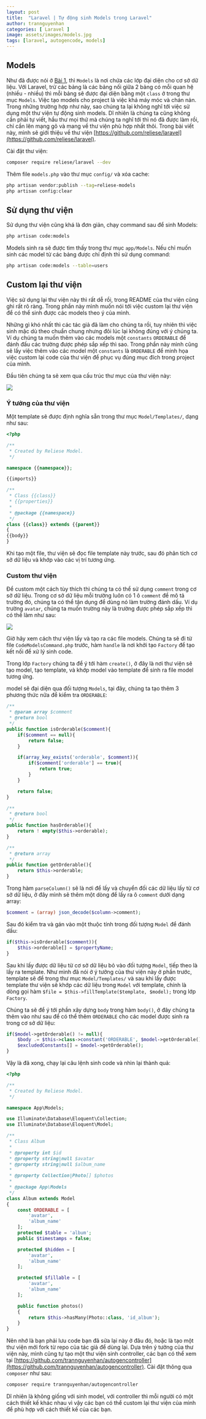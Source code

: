 ```yaml
---
layout: post
title:  "Laravel | Tự động sinh Models trong Laravel"
author: trannguyenhan
categories: [ Laravel ]
image: assets/images/models.jpg
tags: [laravel, autogencode, models]
---
```


## Models

Như đã được nói ở [Bài 1](https://hacerweb.github.io/structure-folder-laravel/), thì `Models` là nơi chứa các lớp đại diện cho cơ sở dữ liệu. Với Laravel, trừ các bảng là các bảng nối giữa 2 bảng có mỗi quan hệ (nhiều - nhiều) thì mỗi bảng sẽ được đại diện bằng một `class` ở trong thư mục `Models`. Việc tạo models cho project là việc khá máy móc và chán nản. Trong những trường hợp như này, sao chúng ta lại không nghĩ tới việc sử dụng một thư viện tự động sinh models. Dĩ nhiên là chúng ta cũng không cần phải tự viết, hầu thư mọi thứ mà chúng ta nghĩ tới thì nó đã được làm rồi, chỉ cần lên mạng gõ và mang về thư viện phù hợp nhất thôi. Trong bài viết này, mình sẽ giới thiệu về thư viện [https://github.com/reliese/laravel](https://github.com/reliese/laravel).

Cài đặt thư viện:

```bash
composer require reliese/laravel --dev
```

Thêm file `models.php` vào thư mục `config/` và xóa cache: 

```bash
php artisan vendor:publish --tag=reliese-models
php artisan config:clear
```

## Sử dụng thư viện

Sử dụng thư viện cũng khá là đơn giản, chạy command sau để sinh Models:

```bash
php artisan code:models
```

Models sinh ra sẽ được tìm thấy trong thư mục `app/Models`. Nếu chỉ muốn sinh các model từ các bảng được chỉ định thì sử dụng command:

```bash
php artisan code:models --table=users
```

## Custom lại thư viện

Việc sử dụng lại thư viện này thì rất dễ rồi, trong README của thư viện cũng ghi rất rõ ràng. Trong phần này mình muốn nói tới việc custom lại thư viện để có thể sinh được các models theo ý của mình.

Những gì khó nhất thì các tác giả đã làm cho chúng ta rồi, tuy nhiên thì việc sinh mặc dù theo chuẩn chung nhưng đôi lúc lại không đúng với ý chúng ta. Ví dụ chúng ta muốn thêm vào các models một `constants` `ORDERABLE` để đánh đấu các trường được phép sắp xếp thì sao. Trong phần này mình cũng sẽ lấy việc thêm vào các model một `constants` là `ORDERABLE` để minh họa việc custom lại code của thư viện để phục vụ đúng mục đích trong project của mình.

Đầu tiên chúng ta sẽ xem qua cấu trúc thư mục của thư viện này:

![](assets/images/models.jpg)

### Ý tưởng của thư viện

Một template sẽ được định nghĩa sẵn trong thư mục `Model/Templates/`, dạng như sau:

```php
<?php

/**
 * Created by Reliese Model.
 */

namespace {{namespace}};

{{imports}}

/**
 * Class {{class}}
 * {{properties}}
 *
 * @package {{namespace}}
 */
class {{class}} extends {{parent}}
{
{{body}}
}

```

Khi tạo một file, thư viện sẽ đọc file template này trước, sau đó phân tích cơ sở dữ liệu và khớp vào các vị trí tương ứng.

### Custom thư viện

Để custom một cách tùy thích thì chúng ta có thể sử dụng `comment` trong cơ sở dữ liệu. Trong cơ sở dữ liệu mỗi trường luôn có 1 ô `comment` để mô tả trường đó, chúng ta có thể tận dụng để dùng nó làm trường đánh dấu. Ví dụ trường `avatar`, chúng ta muốn trường này là trường được phép sắp xếp thì có thể làm như sau:

![](assets/images/comment_orderable.png)

Giờ hãy xem cách thư viện lấy và tạo ra các file models. Chúng ta sẽ đi từ file `CodeModelsCommand.php` trước, hàm `handle` là nơi khởi tạo `Factory` để tạo kết nối để xử lý sinh code.

Trong lớp `Factory` chúng ta để ý tới hàm `create()`, ở đây là nơi thư viện sẽ tạo model, tạo template, và khớp model vào template để sinh ra file model tương ứng.

model sẽ đại diện qua đối tượng `Models`, tại đây, chúng ta tạo thêm 3 phương thức nữa để kiểm tra `ORDERABLE`:

```php
/**
 * @param array $comment
 * @return bool
 */
public function isOrderable($comment){
    if($comment == null){
        return false;
    }

    if(array_key_exists('orderable', $comment)){
        if($comment['orderable'] == true){
            return true;
        }
    }

    return false;
}

/**
 * @return bool
 */
public function hasOrderable(){
    return ! empty($this->orderable);
}

/**
 * @return array
 */
public function getOrderable(){
    return $this->orderable;
}
```

Trong hàm `parseColumn()` sẽ là nơi để lấy và chuyển đối các dữ liệu lấy từ cơ sở dữ liệu, ở đây mình sẽ thêm một dòng để lấy ra ô `comment` dưới dạng array:

```php
$comment = (array) json_decode($column->comment);
```

Sau đó kiểm tra và gán vào một thuộc tính trong đối tượng `Model` để đánh dấu:

```php
if($this->isOrderable($comment)){
    $this->orderable[] = $propertyName;
}
```

Sau khi lấy được dữ liệu từ cơ sở dữ liệu bỏ vào đối tượng `Model`, tiếp theo là lấy ra template. Như mình đã nói ở ý tưởng của thư viện này ở phần trước, template sẽ để trong thư mục `Model/Templates/` và sau khi lấy được template thư viện sẽ khớp các dữ liệu trong `Model` với template, chính là dòng gọi hàm `$file = $this->fillTemplate($template, $model);` trong lớp `Factory`.

Chúng ta sẽ để ý tới phần xây dựng `body` trong hàm `body()`, ở đây chúng ta thêm vào như sau để có thể thêm `ORDERABLE` cho các model được sinh ra trong cơ sở dữ liệu: 

```php
if($model->getOrderable() != null){
    $body .= $this->class->constant('ORDERABLE', $model->getOrderable());
    $excludedConstants[] = $model->getOrderable();
}
```

Vậy là đã xong, chạy lại câu lệnh sinh code và nhìn lại thành quả:

```php
<?php

/**
 * Created by Reliese Model.
 */

namespace App\Models;

use Illuminate\Database\Eloquent\Collection;
use Illuminate\Database\Eloquent\Model;

/**
 * Class Album
 * 
 * @property int $id
 * @property string|null $avatar
 * @property string|null $album_name
 * 
 * @property Collection|Photo[] $photos
 *
 * @package App\Models
 */
class Album extends Model
{
    const ORDERABLE = [
        'avatar',
        'album_name'
    ];
    protected $table = 'album';
    public $timestamps = false;

    protected $hidden = [
        'avatar',
        'album_name'
    ];

    protected $fillable = [
        'avatar',
        'album_name'
    ];

    public function photos()
    {
        return $this->hasMany(Photo::class, 'id_album');
    }
}

```

Nên nhớ là bạn phải lưu code bạn đã sửa lại này ở đâu đó, hoặc là tạo một thư viện mới fork từ repo của tác giả để dùng lại. Dựa trên ý tưởng của thư viện này, mình cũng tự tạo một thư viện sinh controller, các bạn có thể xem tại [https://github.com/trannguyenhan/autogencontroller](https://github.com/trannguyenhan/autogencontroller). Cài đặt thông qua `composer` như sau: 

```bash
composer require trannguyenhan/autogencontroller
```

Dĩ nhiên là không giống với sinh model, với controller thì mỗi người có một cách thiết kế khác nhau vì vậy các bạn có thể custom lại thư viện của mình để phù hợp với cách thiết kế của các bạn.